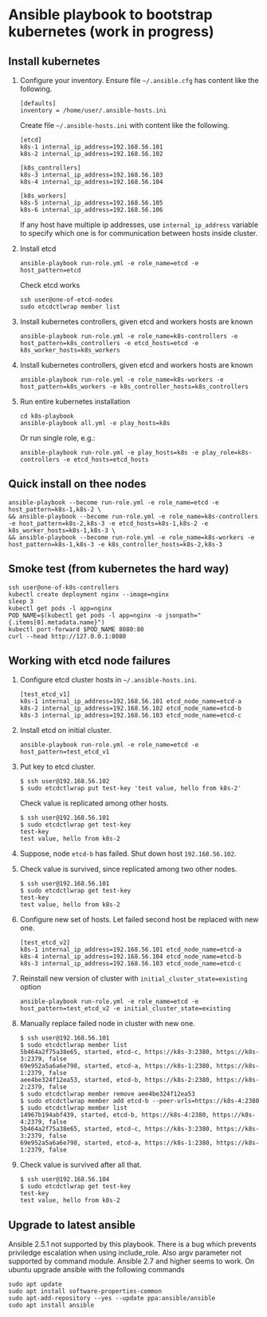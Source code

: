 
Ansible playbook to bootstrap kubernetes (work in progress)
================================================================


Install kubernetes
-----------------------

1.	Configure your inventory.
	Ensure file `~/.ansible.cfg` has content like the following.

		[defaults]
		inventory = /home/user/.ansible-hosts.ini

	Create file `~/.ansible-hosts.ini` with content like the following.

		[etcd]
		k8s-1 internal_ip_address=192.168.56.101
		k8s-2 internal_ip_address=192.168.56.102

		[k8s_controllers]
		k8s-3 internal_ip_address=192.168.56.103
		k8s-4 internal_ip_address=192.168.56.104

		[k8s_workers]
		k8s-5 internal_ip_address=192.168.56.105
		k8s-6 internal_ip_address=192.168.56.106
	
	If any host have multiple ip addresses, use `internal_ip_address` variable
	to specify which one is for communication between hosts inside cluster.


2.	Install etcd

		ansible-playbook run-role.yml -e role_name=etcd -e host_pattern=etcd

	Check etcd works

		ssh user@one-of-etcd-nodes
		sudo etcdctlwrap member list

3.	Install kubernetes controllers, given etcd and workers hosts are known

		ansible-playbook run-role.yml -e role_name=k8s-controllers -e host_pattern=k8s_controllers -e etcd_hosts=etcd -e k8s_worker_hosts=k8s_workers

4.	Install kubernetes controllers, given etcd and workers hosts are known

		ansible-playbook run-role.yml -e role_name=k8s-workers -e host_pattern=k8s_workers -e k8s_controller_hosts=k8s_controllers


2.	Run entire kubernetes installation

		cd k8s-playbook
		ansible-playbook all.yml -e play_hosts=k8s

	Or run single role, e.g.:

		ansible-playbook run-role.yml -e play_hosts=k8s -e play_role=k8s-controllers -e etcd_hosts=etcd_hosts



Quick install on thee nodes
---------------------------------

	ansible-playbook --become run-role.yml -e role_name=etcd -e host_pattern=k8s-1,k8s-2 \
	&& ansible-playbook --become run-role.yml -e role_name=k8s-controllers -e host_pattern=k8s-2,k8s-3 -e etcd_hosts=k8s-1,k8s-2 -e k8s_worker_hosts=k8s-1,k8s-3 \
	&& ansible-playbook --become run-role.yml -e role_name=k8s-workers -e host_pattern=k8s-1,k8s-3 -e k8s_controller_hosts=k8s-2,k8s-3




Smoke test (from kubernetes the hard way)
-----------------------------------------------

	ssh user@one-of-k8s-controllers
	kubectl create deployment nginx --image=nginx
	sleep 3
	kubectl get pods -l app=nginx
	POD_NAME=$(kubectl get pods -l app=nginx -o jsonpath="{.items[0].metadata.name}")	
	kubectl port-forward $POD_NAME 8080:80
	curl --head http://127.0.0.1:8080



Working with etcd node failures
----------------------------------

1.	Configure etcd cluster hosts in `~/.ansible-hosts.ini`.

		[test_etcd_v1]
		k8s-1 internal_ip_address=192.168.56.101 etcd_node_name=etcd-a
		k8s-2 internal_ip_address=192.168.56.102 etcd_node_name=etcd-b
		k8s-3 internal_ip_address=192.168.56.103 etcd_node_name=etcd-c

2.	Install etcd on initial cluster.

		ansible-playbook run-role.yml -e role_name=etcd -e host_pattern=test_etcd_v1

3.	Put key to etcd cluster.

		$ ssh user@192.168.56.102
		$ sudo etcdctlwrap put test-key 'test value, hello from k8s-2'

	Check value is replicated among other hosts.

		$ ssh user@192.168.56.101
		$ sudo etcdctlwrap get test-key
		test-key
		test value, hello from k8s-2

4.	Suppose, node `etcd-b` has failed. Shut down host `192.168.56.102`.

5.	Check value is survived, since replicated among two other nodes.

		$ ssh user@192.168.56.101
		$ sudo etcdctlwrap get test-key
		test-key
		test value, hello from k8s-2

6.	Configure new set of hosts.
	Let failed second host be replaced with new one.

		[test_etcd_v2]
		k8s-1 internal_ip_address=192.168.56.101 etcd_node_name=etcd-a
		k8s-4 internal_ip_address=192.168.56.104 etcd_node_name=etcd-b
		k8s-3 internal_ip_address=192.168.56.103 etcd_node_name=etcd-c

7.	Reinstall new version of cluster with `initial_cluster_state=existing` option
		
		ansible-playbook run-role.yml -e role_name=etcd -e host_pattern=test_etcd_v2 -e initial_cluster_state=existing

8.	Manually replace failed node in cluster with new one.

		$ ssh user@192.168.56.101
		$ sudo etcdctlwrap member list
		5b464a2f75a38e65, started, etcd-c, https://k8s-3:2380, https://k8s-3:2379, false
		69e952a5a6a6e798, started, etcd-a, https://k8s-1:2380, https://k8s-1:2379, false
		aee4be324f12ea53, started, etcd-b, https://k8s-2:2380, https://k8s-2:2379, false
		$ sudo etcdctlwrap member remove aee4be324f12ea53
		$ sudo etcdctlwrap member add etcd-b --peer-urls=https://k8s-4:2380
		$ sudo etcdctlwrap member list
		14967b194abf439, started, etcd-b, https://k8s-4:2380, https://k8s-4:2379, false
		5b464a2f75a38e65, started, etcd-c, https://k8s-3:2380, https://k8s-3:2379, false
		69e952a5a6a6e798, started, etcd-a, https://k8s-1:2380, https://k8s-1:2379, false
		
9.	Check value is survived after all that.

		$ ssh user@192.168.56.104
		$ sudo etcdctlwrap get test-key
		test-key
		test value, hello from k8s-2






Upgrade to latest ansible
-----------------------------

Ansible 2.5.1 not supported by this playbook. 
There is a bug which prevents priviledge escalation when using include_role.
Also argv parameter not supported by command module.
Ansible 2.7 and higher seems to work.
On ubuntu upgrade ansible with the following commands

	sudo apt update
	sudo apt install software-properties-common
	sudo apt-add-repository --yes --update ppa:ansible/ansible
	sudo apt install ansible